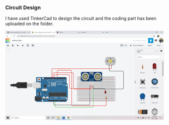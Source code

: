 <h3>Circuit Design</h3>

<p>I have used TinkerCad to design the circuit and the coding part has been uploaded on the folder.</p>

![alt image](https://github.com/akhil-s-kumar/amfoss-tasks/blob/main/task-13/TinkerCad%20Circuit%20Design.png?raw=true)
